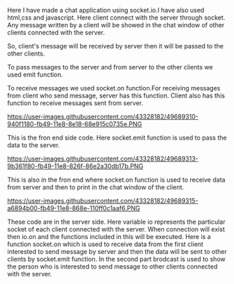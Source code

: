 Here I have made a chat application using socket.io.I have also used html,css and javascript.
Here client connect with the server through socket. Any message written by a client will be showed in the chat window of other clients connected with the server. 

So, client's message will be received by server then it will be passed to the other clients.

To pass messages to the server and from server to the other clients we used emit function.

To receive messages we used socket.on function.For receiving messages from client who send message, server has this function. Client also has this function to receive messages sent from server. 

 
https://user-images.githubusercontent.com/43328182/49689310-940f1180-fb49-11e8-8e18-68e915c0735e.PNG

This is the fron end side code. Here socket.emit function is used to pass the data to the server.

https://user-images.githubusercontent.com/43328182/49689313-9b361f80-fb49-11e8-826f-86e2a30db17b.PNG

This is also in the fron end where socket.on function is used to receive  data from server and then to print in the chat window of the client.

https://user-images.githubusercontent.com/43328182/49689315-a6894b00-fb49-11e8-868e-110ff0c1aaf6.PNG

These code are in the server side. Here variable io represents the particular socket of each client connected with the server. When connection will exist then io.on and the functions included in this will be executed. Here is a function socket.on which is used to receive data from the first client interested to send message by server and then the data will be sent to other clients by socket.emit function. 
In the second part brodcast is used to show the person who is interested to send message to other clients connected with the server.
